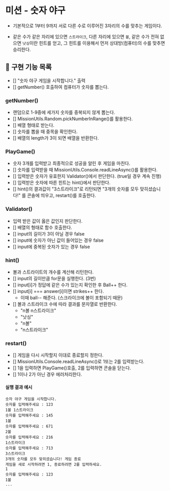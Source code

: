 # 미션 - 숫자 야구

- 기본적으로 1부터 9까지 서로 다른 수로 이루어진 3자리의 수를 맞추는 게임이다.

- 같은 수가 같은 자리에 있으면 `스트라이크`, 다른 자리에 있으면 `볼`, 같은 수가 전혀 없으면 `낫싱`이란 힌트를 얻고, 그 힌트를 이용해서 먼저 상대방(컴퓨터)의 수를 맞추면 승리한다.

## 🚀 구현 기능 목록

- [] "숫자 야구 게임을 시작합니다." 출력
- [] getNumber() 호출하여 컴퓨터가 숫자를 뽑는다.

### getNumber()

- 랜덤으로 1-9중에 세가지 숫자를 중복되지 않게 뽑는다.
- [] MissionUtils.Random.pickNumberInRange()를 활용한다.
- [] 배열 형태로 받는다.
- [] 숫자를 뽑을 때 중목을 확인한다.
- [] 배열의 length가 3이 되면 배열을 반환한다.

### PlayGame()

- 숫자 3개를 입력받고 최종적으로 성공을 알린 후 게임을 마친다.
- [] 숫자를 입력받을 때 MissionUtils.Console.readLineAsync()를 활용한다.
- [] 입력받은 숫자가 유효한지 Validator()에서 판단한다. (true일 경우 계속 진행)
- [] 입력받은 숫자에 따른 힌트는 hint()에서 판단한다.
- [] hint()의 결과값이 "3스트라이크"로 리턴되면 "3개의 숫자를 모두 맞히셨습니다!" 를 콘솔에 띄우고, restart()를 호출한다.

### Validator()

- 입력 받은 값이 옳은 값인지 판단한다.
- [] 배열의 형태로 함수 호출한다.
- [] input의 길이가 3이 아닐 경우 false
- [] input에 숫자가 아닌 값이 들어있는 경우 false
- [] input에 중복된 숫자가 있는 경우 false

### hint()

- 볼과 스트라이트의 개수를 계산해 리턴한다.
- [] input의 길이만큼 for문을 실행한다. (3번)
- [] input[i]가 정답에 같은 수가 있는지 확인한 후 Ball++ 한다.
- [] input[i] === answer[i]이면 strikes++ 한다.
  - 이때 ball-- 해준다. (스크라이크에 볼이 포함되기 때문)
- [] 볼과 스트라이크 수에 따라 결과를 문자열로 반환한다.
  - "n볼 n스트라이크"
  - "낫싱"
  - "n볼"
  - "n스트라이크"

### restart()

- [] 게임을 다시 시작할지 이대로 종료할지 정한다.
- [] MissionUtils.Console.readLineAsync()로 1또는 2를 입력받는다.
- [] 1을 입력하면 PlayGame()호출, 2를 입력하면 콘솔을 닫는다.
- [] 1이나 2가 아닌 경우 에러처리한다.

#### 실행 결과 예시

```
숫자 야구 게임을 시작합니다.
숫자를 입력해주세요 : 123
1볼 1스트라이크
숫자를 입력해주세요 : 145
1볼
숫자를 입력해주세요 : 671
2볼
숫자를 입력해주세요 : 216
1스트라이크
숫자를 입력해주세요 : 713
3스트라이크
3개의 숫자를 모두 맞히셨습니다! 게임 종료
게임을 새로 시작하려면 1, 종료하려면 2를 입력하세요.
1
숫자를 입력해주세요 : 123
1볼
...
```
